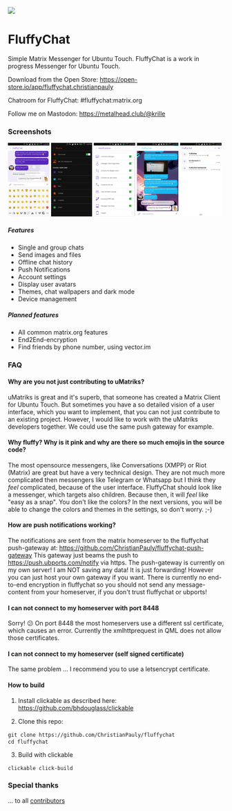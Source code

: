 ![](https://i.imgur.com/wi7RlVt.png)

# FluffyChat

Simple Matrix Messenger for Ubuntu Touch.
FluffyChat is a work in progress Messenger for Ubuntu Touch.

Download from the Open Store: https://open-store.io/app/fluffychat.christianpauly

Chatroom for FluffyChat: #fluffychat:matrix.org

Follow me on Mastodon: https://metalhead.club/@krille

### Screenshots

<p>
  <img src="/docs/screenshots/screenshot20180710_172017850.png" width="19%" />
  <img src="/docs/screenshots/screenshot20180710_172051018.png" width="19%" />
  <img src="/docs/screenshots/screenshot20180710_172126491.png" width="19%" />
  <img src="/docs/screenshots/screenshot20180710_172212362.png" width="19%" />
  <img src="/docs/screenshots/screenshot20180710_172240709.png" width="19%" />
</p>

##### Features
 * Single and group chats
 * Send images and files
 * Offline chat history
 * Push Notifications
 * Account settings
 * Display user avatars
 * Themes, chat wallpapers and dark mode
 * Device management

##### Planned features
 * All common matrix.org features
 * End2End-encryption
 * Find friends by phone number, using vector.im

### FAQ

#### Why are you not just contributing to uMatriks?
uMatriks is great and it's superb, that someone has created a Matrix Client for Ubuntu Touch. But sometimes you have a so
detailed vision of a user interface, which you want to implement, that you can not just contribute to an existing project.
However, I would like to work with the uMatriks developers together. We could use the same push gateway for example.

#### Why fluffy? Why is it pink and why are there so much emojis in the source code?
The most opensource messengers, like Conversations (XMPP) or Riot (Matrix) are great but have a very technical design. They are not much more complicated then messengers like Telegram or Whatsapp but I think they *feel* complicated, because of the user interface.
FluffyChat should look like a messenger, which targets also children. Because then, it will *feel* like "easy as a snap".
You don't like the colors? In the next versions, you will be able to change the colors and themes in the settings, so don't worry. ;-)

#### How are push notifications working?
The notifications are sent from the matrix homeserver to the fluffychat push-gateway at: https://github.com/ChristianPauly/fluffychat-push-gateway
This gateway just beams the push to https://push.ubports.com/notify via https. The push-gateway is currently on my own server! I am NOT saving any data! It is just forwarding! However you can just host your own gateway if you want. There is currently no end-to-end encryption in fluffychat so you should not send any message-content from your homeserver, if you don't trust fluffychat or ubports!

#### I can not connect to my homeserver with port 8448
Sorry! 😕 On port 8448 the most homeservers use a different ssl certificate, which causes an error. Currently the xmlhttprequest in QML
does not allow those certificates.

#### I can not connect to my homeserver (self signed certificate)
The same problem ... I recommend you to use a letsencrypt certificate.

#### How to build

1. Install clickable as described here: https://github.com/bhdouglass/clickable

2. Clone this repo:
```
git clone https://github.com/ChristianPauly/fluffychat
cd fluffychat
```

3. Build with clickable
```
clickable click-build
```

### Special thanks
... to all [contributors](https://github.com/ChristianPauly/fluffychat/graphs/contributors)
